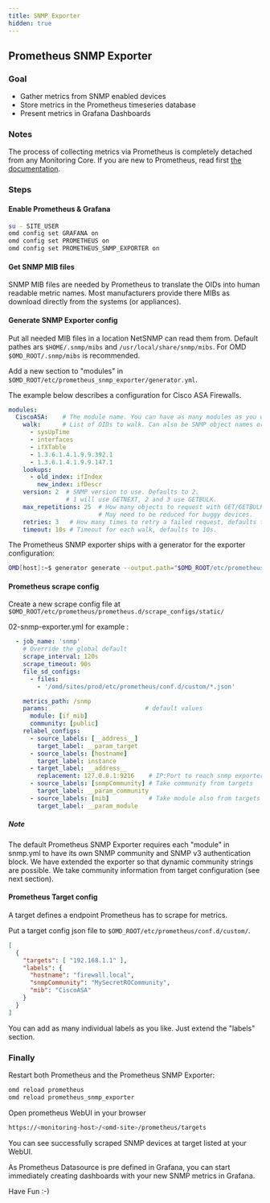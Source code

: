 ```yaml
---
title: SNMP Exporter
hidden: true
---
```


## Prometheus SNMP Exporter

### Goal
* Gather metrics from SNMP enabled devices
* Store metrics in the Prometheus timeseries database
* Present metrics in Grafana Dashboards

### Notes
The process of collecting metrics via Prometheus is completely detached from any Monitoring Core. If you are new to Prometheus, read first [the documentation](https://prometheus.io/docs/introduction/overview/).

### Steps

#### Enable Prometheus & Grafana
``` bash
su - SITE_USER
omd config set GRAFANA on
omd config set PROMETHEUS on
omd config set PROMETHEUS_SNMP_EXPORTER on
```

#### Get SNMP MIB files

SNMP MIB files are needed by Prometheus to translate the OIDs into human readable metric names. Most manufacturers provide there MIBs as download directly from the systems (or appliances).

#### Generate SNMP Exporter config

Put all needed MIB files in a location NetSNMP can read them from. Default pathes ars `$HOME/.snmp/mibs` and `/usr/local/share/snmp/mibs`. For OMD `$OMD_ROOT/.snmp/mibs` is recommended.

Add a new section to "modules" in `$OMD_ROOT/etc/prometheus_snmp_exporter/generator.yml`.

The example below describes a configuration for Cisco ASA Firewalls.

``` yaml
modules:
  CiscoASA:    # The module name. You can have as many modules as you want.
    walk:      # List of OIDs to walk. Can also be SNMP object names or specific instances.
      - sysUpTime
      - interfaces
      - ifXTable
      - 1.3.6.1.4.1.9.9.392.1
      - 1.3.6.1.4.1.9.9.147.1
    lookups:
      - old_index: ifIndex
        new_index: ifDescr
    version: 2  # SNMP version to use. Defaults to 2.
                # 1 will use GETNEXT, 2 and 3 use GETBULK.
    max_repetitions: 25  # How many objects to request with GET/GETBULK, defaults to 25.
                         # May need to be reduced for buggy devices.
    retries: 3   # How many times to retry a failed request, defaults to 3.
    timeout: 10s # Timeout for each walk, defaults to 10s.
```
The Prometheus SNMP exporter ships with a generator for the exporter configuration:
``` bash
OMD[host]:~$ generator generate --output.path="$OMD_ROOT/etc/prometheus_snmp_exporter/snmp.yml"
```
#### Prometheus scrape config
Create a new scrape config file at  `$OMD_ROOT/etc/prometheus/prometheus.d/scrape_configs/static/`

02-snmp-exporter.yml for example :
``` yaml
  - job_name: 'snmp'
    # Override the global default
    scrape_interval: 120s
    scrape_timeout: 90s
    file_sd_configs:
      - files:
        - '/omd/sites/prod/etc/prometheus/conf.d/custom/*.json'

    metrics_path: /snmp
    params:                           # default values
      module: [if_mib]
      community: [public]
    relabel_configs:
      - source_labels: [__address__]
        target_label: __param_target
      - source_labels: [hostname]
        target_label: instance
      - target_label: __address__
        replacement: 127.0.0.1:9216    # IP:Port to reach snmp exporter
      - source_labels: [snmpCommunity] # Take community from targets
        target_label: __param_community
      - source_labels: [mib]           # Take module also from targets
        target_label: __param_module
```
##### Note
The default Prometheus SNMP Exporter requires each "module" in snmp.yml to have its own SNMP community and SNMP v3 authentication block. We have extended the exporter so that dynamic community strings are possible. We take community information from target configuration (see next section).

#### Prometheus Target config
A target defines a endpoint Prometheus has to scrape for metrics.

Put a target config json file to `$OMD_ROOT/etc/prometheus/conf.d/custom/`.
``` json
[
  {
    "targets": [ "192.168.1.1" ],
    "labels": {
      "hostname": "firewall.local",
      "snmpCommunity": "MySecretROCommunity",
      "mib": "CiscoASA"
    }
  }
]
```
You can add as many individual labels as you like. Just extend the "labels" section.

### Finally
Restart both Prometheus and the Prometheus SNMP Exporter:
``` bash
omd reload prometheus
omd reload prometheus_snmp_exporter
```

Open prometheus WebUI in your browser
``` bash
https://<monitoring-host>/<omd-site>/prometheus/targets
```

You can see successfully scraped SNMP devices at target listed at your WebUI.

As Prometheus Datasource is pre defined in Grafana, you can start immediately creating dashboards with your new SNMP metrics in Grafana.

Have Fun :-)
